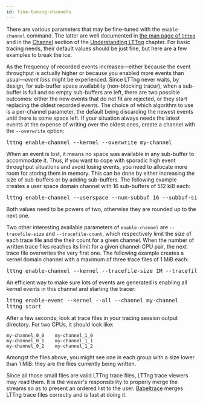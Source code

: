 ```yaml
---
id: fine-tuning-channels
---
```


There are various parameters that may be fine-tuned with the
`enable-channel` command. The latter are well documented in
<a href="/man/1/lttng" class="ext">the man page of `lttng`</a>
and in the [Channel](#doc-channel) section of the
[Understanding LTTng](#doc-understanding-lttng) chapter. For basic
tracing needs, their default values should be just fine, but here are a
few examples to break the ice.

As the frequency of recorded events increases&mdash;either because the
event throughput is actually higher or because you enabled more events
than usual&mdash;_event loss_ might be experienced. Since LTTng never
waits, by design, for sub-buffer space availability (non-blocking
tracer), when a sub-buffer is full and no empty sub-buffers are left,
there are two possible outcomes: either the new events that do not fit
are rejected, or they start replacing the oldest recorded events.
The choice of which algorithm to use is a per-channel parameter, the
default being discarding the newest events until there is some space
left. If your situation always needs the latest events at the expense
of writing over the oldest ones, create a channel with the `--overwrite`
option:

<pre class="term">
lttng enable-channel --kernel --overwrite my-channel
</pre>

When an event is lost, it means no space was available in any
sub-buffer to accommodate it. Thus, if you want to cope with sporadic
high event throughput situations and avoid losing events, you need to
allocate more room for storing them in memory. This can be done by
either increasing the size of sub-buffers or by adding sub-buffers.
The following example creates a user space domain channel with
16&nbsp;sub-buffers of 512&nbsp;kiB each:

<pre class="term">
lttng enable-channel --userspace --num-subbuf 16 --subbuf-size 512k big-channel
</pre>

Both values need to be powers of two, otherwise they are rounded up
to the next one.

Two other interesting available parameters of `enable-channel` are
`--tracefile-size` and `--tracefile-count`, which respectively limit
the size of each trace file and the their count for a given channel.
When the number of written trace files reaches its limit for a given
channel-CPU pair, the next trace file overwrites the very first
one. The following example creates a kernel domain channel with a
maximum of three trace files of 1&nbsp;MiB each:

<pre class="term">
lttng enable-channel --kernel --tracefile-size 1M --tracefile-count 3 my-channel
</pre>

An efficient way to make sure lots of events are generated is enabling
all kernel events in this channel and starting the tracer:

<pre class="term">
lttng enable-event --kernel --all --channel my-channel
lttng start
</pre>

After a few seconds, look at trace files in your tracing session
output directory. For two CPUs, it should look like:

~~~ text
my-channel_0_0    my-channel_1_0
my-channel_0_1    my-channel_1_1
my-channel_0_2    my-channel_1_2
~~~

Amongst the files above, you might see one in each group with a size
lower than 1&nbsp;MiB: they are the files currently being written.

Since all those small files are valid LTTng trace files, LTTng trace
viewers may read them. It is the viewer's responsibility to properly
merge the streams so as to present an ordered list to the user.
<a href="http://www.efficios.com/babeltrace" class="ext">Babeltrace</a>
merges LTTng trace files correctly and is fast at doing it.
